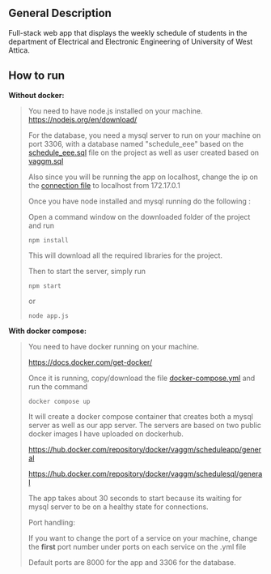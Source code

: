 ## General Description

Full-stack web app that displays the weekly schedule of students
in the department of Electrical and Electronic Engineering of University of West Attica.

## How to run

**Without docker:**

> You need to have node.js installed on your machine. 
> https://nodejs.org/en/download/ 
>
> For the database, you need a mysql server to run on your machine
> on port 3306, with a database named "schedule_eee" based on the 
> [schedule_eee.sql](https://github.com/VaggM/ScheduleWebApp/blob/main/database_files/schedule_eee.sql)
> file on the project as well as user created based on 
> [vaggm.sql](https://github.com/VaggM/ScheduleWebApp/blob/main/database_files/vaggm.sql)
>
> Also since you will be running the app on localhost, 
> change the ip on the [connection file](https://github.com/VaggM/ScheduleWebApp/blob/main/database.js)
> to localhost from 172.17.0.1
>
> Once you have node installed and mysql running do the following :
>
> Open a command window on the downloaded folder of the project and run
> 
> ```
> npm install
> ```
>
> This will download all the required libraries for the project.
>
> Then to start the server, simply run
> 
> ```
> npm start
> ```
>
> or
> 
> ```
> node app.js
> ```

**With docker compose:**

> You need to have docker running on your machine.
>
> https://docs.docker.com/get-docker/
>
> Once it is running, copy/download the file 
> [docker-compose.yml](https://github.com/VaggM/ScheduleWebApp/blob/main/schedule-compose/docker-compose.yml)
> and run the command
> 
> ```
> docker compose up
> ```
>
> It will create a docker compose container that creates both a mysql server
> as well as our app server. The servers are based on two public docker images
> I have uploaded on dockerhub.
>
> https://hub.docker.com/repository/docker/vaggm/scheduleapp/general
>
> https://hub.docker.com/repository/docker/vaggm/schedulesql/general
>
> The app takes about 30 seconds to start because its waiting for mysql
> server to be on a healthy state for connections.
>
> Port handling:
>
> If you want to change the port of a service on your machine,
> change the **first** port number under ports on each service on the .yml file
>
> Default ports are 8000 for the app and 3306 for the database. 

